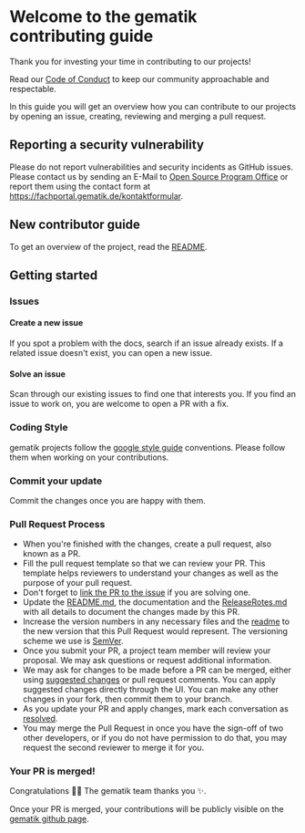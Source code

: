 # Welcome to the gematik contributing guide 

Thank you for investing your time in contributing to our projects!

Read our [Code of Conduct](CODE_OF_CONDUCT.md) to keep our community approachable and respectable.

In this guide you will get an overview how you can contribute to our projects by opening an issue, creating, reviewing and merging a pull request.

## Reporting a security vulnerability

Please do not report vulnerabilities and security incidents as GitHub issues. Please contact us by sending an E-Mail to [Open Source Program Office](mailto:ospo@gematik.de?subject=[GitHub]%20certificate-update-service) or report them using the contact form at https://fachportal.gematik.de/kontaktformular.

## New contributor guide

To get an overview of the project, read the [README](../README.md).

## Getting started

### Issues

#### Create a new issue

If you spot a problem with the docs, search if an issue already exists.
If a related issue doesn't exist, you can open a new issue.

#### Solve an issue

Scan through our existing issues to find one that interests you. If you find an issue to work on, you are welcome to open a PR with a fix.

### Coding Style

gematik projects follow the [google style guide](https://github.com/google/styleguide) conventions. Please follow them when working on your contributions.

### Commit your update

Commit the changes once you are happy with them.

### Pull Request Process

- When you're finished with the changes, create a pull request, also known as a PR.
- Fill the pull request template so that we can review your PR. This template helps reviewers to understand your changes as well as the purpose of your pull request.
- Don't forget to [link the PR to the issue](https://docs.github.com/en/issues/tracking-your-work-with-issues/linking-a-pull-request-to-an-issue) if you are solving one.
- Update the [README.md](../README.md), the documentation and the [ReleaseRotes.md](../ReleaseNotes.md) with all details to document the changes made by this PR.
- Increase the version numbers in any necessary files and the [readme](../README.md) to the new version that this
  Pull Request would represent. The versioning scheme we use is [SemVer](http://semver.org/).
- Once you submit your PR, a project team member will review your proposal. We may ask questions or request additional information.
- We may ask for changes to be made before a PR can be merged, either using [suggested changes](https://docs.github.com/en/github/collaborating-with-issues-and-pull-requests/incorporating-feedback-in-your-pull-request)
  or pull request comments. You can apply suggested changes directly through the UI. You can make any other changes in your fork, then commit them to your branch.
- As you update your PR and apply changes, mark each conversation as [resolved](https://docs.github.com/en/github/collaborating-with-issues-and-pull-requests/commenting-on-a-pull-request#resolving-conversations).
- You may merge the Pull Request in once you have the sign-off of two other developers, or if you
  do not have permission to do that, you may request the second reviewer to merge it for you.

### Your PR is merged!

Congratulations :tada::tada: The gematik team thanks you :sparkles:.

Once your PR is merged, your contributions will be publicly visible on the [gematik github page](https://github.com/gematik/).